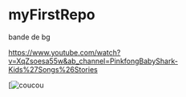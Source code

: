 # myFirstRepo

bande de bg

https://www.youtube.com/watch?v=XqZsoesa55w&ab_channel=PinkfongBabyShark-Kids%27Songs%26Stories

[![coucou](https://upload.wikimedia.org/wikipedia/commons/9/9a/Gull_portrait_ca_usa.jpg)
